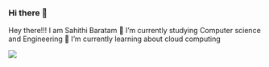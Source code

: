 ### Hi there 👋

Hey there!!! I am Sahithi Baratam 
 🔭 I’m currently studying Computer science and Engineering
 🌱 I’m currently learning about cloud computing 

 
<img src="https://img.shields.io/badge/JavaScript-323330?style=for-the-badge&logo=javascript&logoColor=F7DF1E" />
